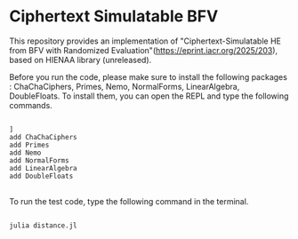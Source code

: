 # Ciphertext Simulatable BFV

This repository provides an implementation of "Ciphertext-Simulatable HE from BFV with Randomized Evaluation"(https://eprint.iacr.org/2025/203), based on HIENAA library (unreleased).

Before you run the code, please make sure to install the following packages : ChaChaCiphers, Primes, Nemo, NormalForms, LinearAlgebra, DoubleFloats.
To install them, you can open the REPL and type the following commands.

<pre>
<code>
]
add ChaChaCiphers
add Primes
add Nemo
add NormalForms
add LinearAlgebra
add DoubleFloats
</code>
</pre>

To run the test code, type the following command in the terminal.

<pre>
<code>
julia distance.jl
</code>
</pre>
